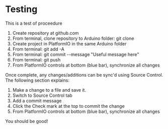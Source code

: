 # Testing
This is a test of proceedure

1.  Create repository at github.com
2.  From terminal, clone repository to Arduino folder:  git clone <url>
3.  Create project in PlatformIO in the same Arduino folder
4.  From terminal:  git add -A
5.  From terminal:  git commit --message "Useful message here"
6.  From terminal:  git push
7.  From PlatformIO controls at bottom (blue bar), synchronize all changes

Once complete, any changes/additions can be sync'd using Source Control.
The following section explains:

1.  Make a change to a file and save it.
2.  Switch to Source Control tab
3.  Add a commit message
4.  Click the Check mark at the top to commit the change
5.  From PlatformIO controls at bottom (blue bar), synchronize all changes

You should be good!